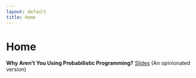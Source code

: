 ```yaml
---
layout: default
title: Home
---
```


<div>
 <h1 class="page-title">Home</h1>
</div>

<div class="btn-group-xs">
 <strong>Why Aren't You Using Probabilistic Programming?</strong>
 <a href="/talks/Tran_Probabilistic_Programming.pdf"
 class="btn btn-default">Slides</a>
 (An opinionated version)
</div>
